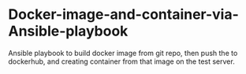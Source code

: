 # Docker-image-and-container-via-Ansible-playbook
Ansible playbook to build docker image from git repo, then push the to dockerhub, and creating container from that image on the test server.
